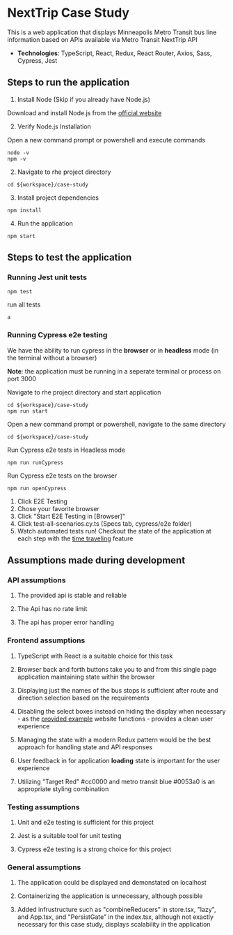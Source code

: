 # NextTrip Case Study

This is a web application that displays Minneapolis Metro Transit bus line information
based on APIs available via Metro Transit NextTrip API

- **Technologies**: TypeScript, React, Redux, React Router, Axios, Sass, Cypress, Jest

## Steps to run the application

1. Install Node (Skip if you already have Node.js)

Download and install Node.js from the [official website](https://nodejs.org/en)

2. Verify Node.js Installation

Open a new command prompt or powershell and execute commands

```
node -v
npm -v
```

2. Navigate to rhe project directory

```
cd ${workspace}/case-study
```

3. Install project dependencies

```
npm install
```

4. Run the application

```
npm start
```

## Steps to test the application

### Running Jest unit tests

```
npm test
```

run all tests

```
a
```

### Running Cypress e2e testing

We have the ability to run cypress in the **browser** or in **headless** mode (in the terminal without a browser)

**Note**: the application must be running in a seperate terminal or process on port 3000

Navigate to rhe project directory and start application

```
cd ${workspace}/case-study
npm run start
```

Open a new command prompt or powershell, navigate to the same directory

```
cd ${workspace}/case-study
```

Run Cypress e2e tests in Headless mode

```
npm run runCypress
```

Run Cypress e2e tests on the browser

```
npm run openCypress
```

1. Click E2E Testing
2. Chose your favorite browser
3. Click "Start E2E Testing in [Browser]"
4. Click test-all-scenarios.cy.ts (Specs tab, cypress/e2e folder)
5. Watch automated tests run! Checkout the state of the application at each step with the [time traveling](https://docs.cypress.io/app/core-concepts/open-mode#Time-traveling) feature

## Assumptions made during development

### API assumptions

1. The provided api is stable and reliable

2. The Api has no rate limit

3. The api has proper error handling

### Frontend assumptions

1. TypeScript with React is a suitable choice for this task

2. Browser back and forth buttons take you to and from this single page application maintaining state within the browser

3. Displaying just the names of the bus stops is sufficient after route and direction selection based on the requirements

4. Disabling the select boxes instead on hiding the display when necessary - as the [provided example](https://www.metrotransit.org/nextrip) website functions - provides a clean user experience

5. Managing the state with a modern Redux pattern would be the best approach for handling state and API responses

6. User feedback in for application **loading** state is important for the user experience

7. Utilizing "Target Red" #cc0000 and metro transit blue #0053a0 is an appropriate styling combination

### Testing assumptions

1. Unit and e2e testing is sufficient for this project

2. Jest is a suitable tool for unit testing

3. Cypress e2e testing is a strong choice for this project

### General assumptions

1. The application could be displayed and demonstated on localhost

2. Containerizing the application is unnecessary, although possible

3. Added infrustructure such as "combineReducers" in store.tsx, "lazy", and App.tsx, and "PersistGate" in the index.tsx, although not exactly necessary for this case study, displays scalability in the application
